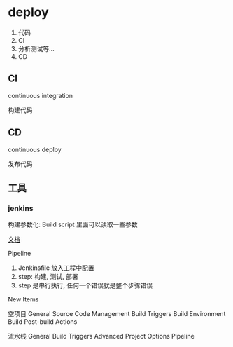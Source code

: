 # deploy

1. 代码
2. CI
3. 分析测试等...
4. CD

## CI

continuous integration

构建代码

## CD

continuous deploy

发布代码

## 工具

### jenkins

构建参数化: Build script 里面可以读取一些参数

[文档](https://jenkins.io/zh/doc/)

Pipeline

1. Jenkinsfile 放入工程中配置
2. step: 构建, 测试, 部署
3. step 是串行执行, 任何一个错误就是整个步骤错误

New Items

空项目
General
Source Code Management
Build Triggers
Build Environment
Build
Post-build Actions

流水线
General
Build Triggers
Advanced Project Options
Pipeline
